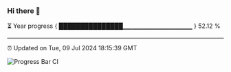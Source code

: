 ### Hi there 👋

⏳ Year progress { ███████████████▁▁▁▁▁▁▁▁▁▁▁▁▁▁▁ } 52.12 %

---

⏰ Updated on Tue, 09 Jul 2024 18:15:39 GMT

![Progress Bar CI](https://github.com/liununu/liununu/workflows/Progress%20Bar%20CI/badge.svg)
